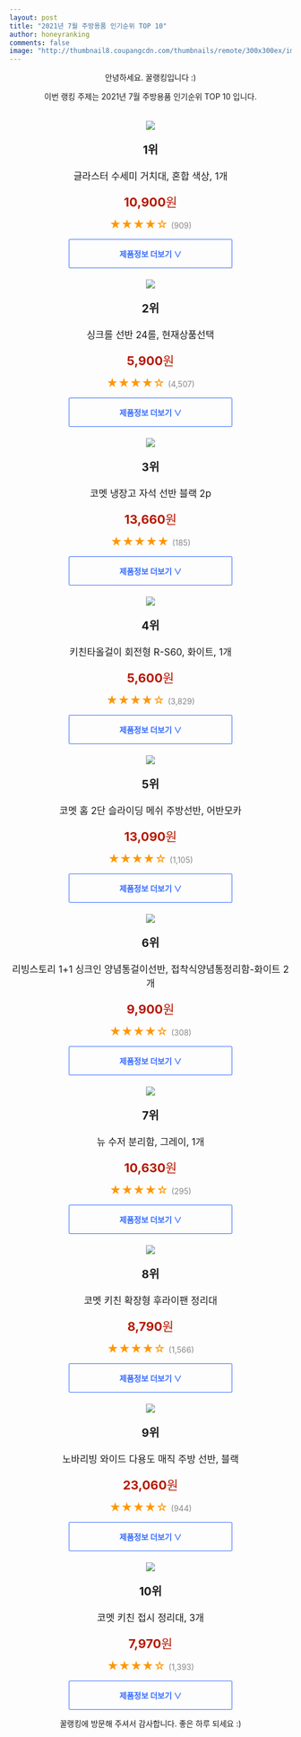 ```yaml
--- 
layout: post 
title: "2021년 7월 주방용품 인기순위 TOP 10" 
author: honeyranking 
comments: false 
image: "http://thumbnail8.coupangcdn.com/thumbnails/remote/300x300ex/image/retail/images/4164065268058-1124747d-500a-4d2d-812f-d4f5544d1a06.jpg" 
--- 
```

<p style="text-align: center;">안녕하세요. 꿀랭킹입니다 :)</p> <p style="text-align: center;">이번 랭킹 주제는 2021년 7월 주방용품 인기순위 TOP 10 입니다.</p><center><img src="http://thumbnail8.coupangcdn.com/thumbnails/remote/300x300ex/image/retail/images/4164065268058-1124747d-500a-4d2d-812f-d4f5544d1a06.jpg" style="margin-top:20px" /></center> <p style="text-align: center; font-size: 20px"><b>1위</b></p> <p style="text-align: center; font-size: 17px">글라스터 수세미 거치대, 혼합 색상, 1개</p> <p style="text-align: center;"><span style="color: #b61800; font-size: 22px;"><b>10,900</b>원</span></p> <p style="text-align: center;"><span style="color: #ff9600; font-size: 20px;">★★★★☆ </span><span style="color: #878787;">(909)</span></p> <center><a href="https://coupa.ng/b4mXea"> <div style="font-size: 14px; display: inline-block; padding: 15px 90px; color: #346aff; border-radius: 2px; border: 1px solid #346aff; cursor: pointer;"><b>제품정보 더보기 &or;</b></div> </a></center><center><img src="http://thumbnail9.coupangcdn.com/thumbnails/remote/300x300ex/image/product/image/vendoritem/2019/01/28/3001636230/bc75a83a-7361-4339-9d48-6229d420cd23.jpg" style="margin-top:20px" /></center> <p style="text-align: center; font-size: 20px"><b>2위</b></p> <p style="text-align: center; font-size: 17px">싱크롤 선반 24롤, 현재상품선택</p> <p style="text-align: center;"><span style="color: #b61800; font-size: 22px;"><b>5,900</b>원</span></p> <p style="text-align: center;"><span style="color: #ff9600; font-size: 20px;">★★★★☆ </span><span style="color: #878787;">(4,507)</span></p> <center><a href="https://coupa.ng/b4mXed"> <div style="font-size: 14px; display: inline-block; padding: 15px 90px; color: #346aff; border-radius: 2px; border: 1px solid #346aff; cursor: pointer;"><b>제품정보 더보기 &or;</b></div> </a></center><center><img src="http://thumbnail6.coupangcdn.com/thumbnails/remote/300x300ex/image/retail/images/440507642012428-fbdc2a83-043e-43b7-bcb9-61d55c1b17a9.jpg" style="margin-top:20px" /></center> <p style="text-align: center; font-size: 20px"><b>3위</b></p> <p style="text-align: center; font-size: 17px">코멧 냉장고 자석 선반 블랙 2p</p> <p style="text-align: center;"><span style="color: #b61800; font-size: 22px;"><b>13,660</b>원</span></p> <p style="text-align: center;"><span style="color: #ff9600; font-size: 20px;">★★★★★ </span><span style="color: #878787;">(185)</span></p> <center><a href="https://coupa.ng/b4mXef"> <div style="font-size: 14px; display: inline-block; padding: 15px 90px; color: #346aff; border-radius: 2px; border: 1px solid #346aff; cursor: pointer;"><b>제품정보 더보기 &or;</b></div> </a></center><center><img src="http://thumbnail6.coupangcdn.com/thumbnails/remote/300x300ex/image/retail/images/4826548695500-bc6a7125-d2c1-4373-be8f-553dccc7e712.jpg" style="margin-top:20px" /></center> <p style="text-align: center; font-size: 20px"><b>4위</b></p> <p style="text-align: center; font-size: 17px">키친타올걸이 회전형 R-S60, 화이트, 1개</p> <p style="text-align: center;"><span style="color: #b61800; font-size: 22px;"><b>5,600</b>원</span></p> <p style="text-align: center;"><span style="color: #ff9600; font-size: 20px;">★★★★☆ </span><span style="color: #878787;">(3,829)</span></p> <center><a href="https://coupa.ng/b4mXeh"> <div style="font-size: 14px; display: inline-block; padding: 15px 90px; color: #346aff; border-radius: 2px; border: 1px solid #346aff; cursor: pointer;"><b>제품정보 더보기 &or;</b></div> </a></center><center><img src="http://thumbnail8.coupangcdn.com/thumbnails/remote/300x300ex/image/retail/images/101888023954473-334bb680-937a-43b0-b220-66c0f1af71da.jpg" style="margin-top:20px" /></center> <p style="text-align: center; font-size: 20px"><b>5위</b></p> <p style="text-align: center; font-size: 17px">코멧 홈 2단 슬라이딩 메쉬 주방선반, 어반모카</p> <p style="text-align: center;"><span style="color: #b61800; font-size: 22px;"><b>13,090</b>원</span></p> <p style="text-align: center;"><span style="color: #ff9600; font-size: 20px;">★★★★☆ </span><span style="color: #878787;">(1,105)</span></p> <center><a href="https://coupa.ng/b4mXei"> <div style="font-size: 14px; display: inline-block; padding: 15px 90px; color: #346aff; border-radius: 2px; border: 1px solid #346aff; cursor: pointer;"><b>제품정보 더보기 &or;</b></div> </a></center><center><img src="http://thumbnail10.coupangcdn.com/thumbnails/remote/300x300ex/image/vendor_inventory/630a/dca5c52f532cb13c8b9f74549fc59ac30e71f63350ac422cd3be04bde5b9.jpg" style="margin-top:20px" /></center> <p style="text-align: center; font-size: 20px"><b>6위</b></p> <p style="text-align: center; font-size: 17px">리빙스토리 1+1 싱크인 양념통걸이선반, 접착식양념통정리함-화이트 2개</p> <p style="text-align: center;"><span style="color: #b61800; font-size: 22px;"><b>9,900</b>원</span></p> <p style="text-align: center;"><span style="color: #ff9600; font-size: 20px;">★★★★☆ </span><span style="color: #878787;">(308)</span></p> <center><a href="https://coupa.ng/b4mXek"> <div style="font-size: 14px; display: inline-block; padding: 15px 90px; color: #346aff; border-radius: 2px; border: 1px solid #346aff; cursor: pointer;"><b>제품정보 더보기 &or;</b></div> </a></center><center><img src="http://thumbnail6.coupangcdn.com/thumbnails/remote/300x300ex/image/retail/images/2020/06/16/15/9/8080c94c-4b45-4e69-8300-14b873317450.jpg" style="margin-top:20px" /></center> <p style="text-align: center; font-size: 20px"><b>7위</b></p> <p style="text-align: center; font-size: 17px">뉴 수저 분리함, 그레이, 1개</p> <p style="text-align: center;"><span style="color: #b61800; font-size: 22px;"><b>10,630</b>원</span></p> <p style="text-align: center;"><span style="color: #ff9600; font-size: 20px;">★★★★☆ </span><span style="color: #878787;">(295)</span></p> <center><a href="https://coupa.ng/b4mXen"> <div style="font-size: 14px; display: inline-block; padding: 15px 90px; color: #346aff; border-radius: 2px; border: 1px solid #346aff; cursor: pointer;"><b>제품정보 더보기 &or;</b></div> </a></center><center><img src="http://thumbnail9.coupangcdn.com/thumbnails/remote/300x300ex/image/retail/images/195612074060988-86067025-efe1-406f-9a1b-c0156e83288a.jpg" style="margin-top:20px" /></center> <p style="text-align: center; font-size: 20px"><b>8위</b></p> <p style="text-align: center; font-size: 17px">코멧 키친 확장형 후라이팬 정리대</p> <p style="text-align: center;"><span style="color: #b61800; font-size: 22px;"><b>8,790</b>원</span></p> <p style="text-align: center;"><span style="color: #ff9600; font-size: 20px;">★★★★☆ </span><span style="color: #878787;">(1,566)</span></p> <center><a href="https://coupa.ng/b4mXeq"> <div style="font-size: 14px; display: inline-block; padding: 15px 90px; color: #346aff; border-radius: 2px; border: 1px solid #346aff; cursor: pointer;"><b>제품정보 더보기 &or;</b></div> </a></center><center><img src="http://thumbnail9.coupangcdn.com/thumbnails/remote/300x300ex/image/retail/images/238922811246134-c5585961-6fc7-4792-b241-f591f0c2702f.jpg" style="margin-top:20px" /></center> <p style="text-align: center; font-size: 20px"><b>9위</b></p> <p style="text-align: center; font-size: 17px">노바리빙 와이드 다용도 매직 주방 선반, 블랙</p> <p style="text-align: center;"><span style="color: #b61800; font-size: 22px;"><b>23,060</b>원</span></p> <p style="text-align: center;"><span style="color: #ff9600; font-size: 20px;">★★★★☆ </span><span style="color: #878787;">(944)</span></p> <center><a href="https://coupa.ng/b4mXes"> <div style="font-size: 14px; display: inline-block; padding: 15px 90px; color: #346aff; border-radius: 2px; border: 1px solid #346aff; cursor: pointer;"><b>제품정보 더보기 &or;</b></div> </a></center><center><img src="http://thumbnail10.coupangcdn.com/thumbnails/remote/300x300ex/image/retail/images/270526564984842-bf6b7168-277e-4315-ab40-af35760d1c46.jpg" style="margin-top:20px" /></center> <p style="text-align: center; font-size: 20px"><b>10위</b></p> <p style="text-align: center; font-size: 17px">코멧 키친 접시 정리대, 3개</p> <p style="text-align: center;"><span style="color: #b61800; font-size: 22px;"><b>7,970</b>원</span></p> <p style="text-align: center;"><span style="color: #ff9600; font-size: 20px;">★★★★☆ </span><span style="color: #878787;">(1,393)</span></p> <center><a href="https://coupa.ng/b4mXew"> <div style="font-size: 14px; display: inline-block; padding: 15px 90px; color: #346aff; border-radius: 2px; border: 1px solid #346aff; cursor: pointer;"><b>제품정보 더보기 &or;</b></div> </a></center> <p style="text-align: center;">꿀랭킹에 방문해 주셔서 감사합니다. 좋은 하루 되세요 :)</p>
